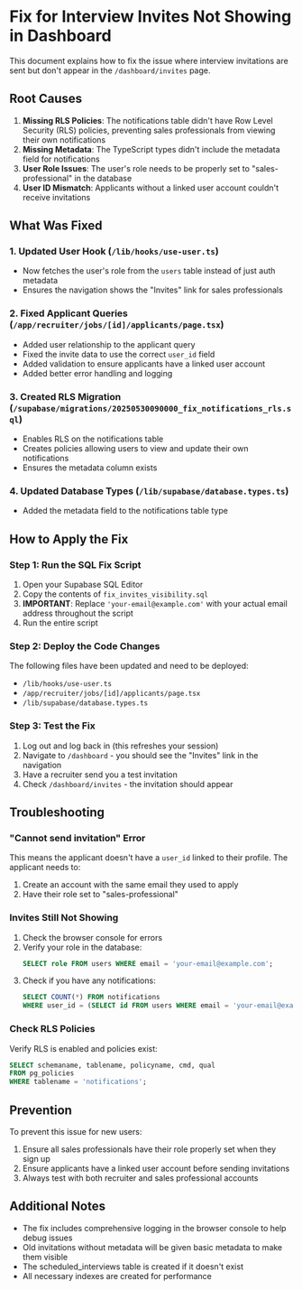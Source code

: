 # Fix for Interview Invites Not Showing in Dashboard

This document explains how to fix the issue where interview invitations are sent but don't appear in the `/dashboard/invites` page.

## Root Causes

1. **Missing RLS Policies**: The notifications table didn't have Row Level Security (RLS) policies, preventing sales professionals from viewing their own notifications
2. **Missing Metadata**: The TypeScript types didn't include the metadata field for notifications
3. **User Role Issues**: The user's role needs to be properly set to "sales-professional" in the database
4. **User ID Mismatch**: Applicants without a linked user account couldn't receive invitations

## What Was Fixed

### 1. Updated User Hook (`/lib/hooks/use-user.ts`)
- Now fetches the user's role from the `users` table instead of just auth metadata
- Ensures the navigation shows the "Invites" link for sales professionals

### 2. Fixed Applicant Queries (`/app/recruiter/jobs/[id]/applicants/page.tsx`)
- Added user relationship to the applicant query
- Fixed the invite data to use the correct `user_id` field
- Added validation to ensure applicants have a linked user account
- Added better error handling and logging

### 3. Created RLS Migration (`/supabase/migrations/20250530090000_fix_notifications_rls.sql`)
- Enables RLS on the notifications table
- Creates policies allowing users to view and update their own notifications
- Ensures the metadata column exists

### 4. Updated Database Types (`/lib/supabase/database.types.ts`)
- Added the metadata field to the notifications table type

## How to Apply the Fix

### Step 1: Run the SQL Fix Script

1. Open your Supabase SQL Editor
2. Copy the contents of `fix_invites_visibility.sql`
3. **IMPORTANT**: Replace `'your-email@example.com'` with your actual email address throughout the script
4. Run the entire script

### Step 2: Deploy the Code Changes

The following files have been updated and need to be deployed:
- `/lib/hooks/use-user.ts`
- `/app/recruiter/jobs/[id]/applicants/page.tsx`
- `/lib/supabase/database.types.ts`

### Step 3: Test the Fix

1. Log out and log back in (this refreshes your session)
2. Navigate to `/dashboard` - you should see the "Invites" link in the navigation
3. Have a recruiter send you a test invitation
4. Check `/dashboard/invites` - the invitation should appear

## Troubleshooting

### "Cannot send invitation" Error
This means the applicant doesn't have a `user_id` linked to their profile. The applicant needs to:
1. Create an account with the same email they used to apply
2. Have their role set to "sales-professional"

### Invites Still Not Showing
1. Check the browser console for errors
2. Verify your role in the database:
   ```sql
   SELECT role FROM users WHERE email = 'your-email@example.com';
   ```
3. Check if you have any notifications:
   ```sql
   SELECT COUNT(*) FROM notifications 
   WHERE user_id = (SELECT id FROM users WHERE email = 'your-email@example.com');
   ```

### Check RLS Policies
Verify RLS is enabled and policies exist:
```sql
SELECT schemaname, tablename, policyname, cmd, qual 
FROM pg_policies 
WHERE tablename = 'notifications';
```

## Prevention

To prevent this issue for new users:
1. Ensure all sales professionals have their role properly set when they sign up
2. Ensure applicants have a linked user account before sending invitations
3. Always test with both recruiter and sales professional accounts

## Additional Notes

- The fix includes comprehensive logging in the browser console to help debug issues
- Old invitations without metadata will be given basic metadata to make them visible
- The scheduled_interviews table is created if it doesn't exist
- All necessary indexes are created for performance 